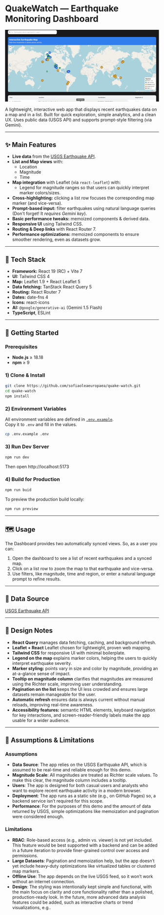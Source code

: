 # QuakeWatch — Earthquake Monitoring Dashboard

<p align="center">
  <img src="docs/quakeWatch_demo.gif" alt="Demo" width="650"/>
</p>


A lightweight, interactive web app that displays recent earthquakes data on a map and in a list. Built for quick exploration, simple analytics, and a clean UX. Uses public data (USGS API) and supports prompt-style filtering (via Gemini).

---

## ✨ Main Features

- **Live data** from the [USGS Earthquake API](https://earthquake.usgs.gov/fdsnws/event/1/).
- **List and Map views** with:
  - Location
  - Magnitude
  - Time
- **Map integration** with Leaflet (via `react-leaflet`) with:
  - Legend for magnitude ranges so that users can quickly interpret marker colors/sizes.
- **Cross-highlighting:** clicking a list row focuses the corresponding map marker (and vice-versa).
- **Prompt-based input:** filter earthquakes using natural language queries (Don't forget! It _requires Gemini key_).
- **Basic performance tweaks:** memoized components & derived data.
- **Responsive UI** using Tailwind CSS.
- **Routing & Deep links** with React Router 7.
- **Performance optimizations:** memoized components to ensure smoother rendering, even as datasets grow.

---

## 🧰 Tech Stack

- **Framework:** React 19 (RC) + Vite 7
- **UI:** Tailwind CSS 4
- **Map:** Leaflet 1.9 + React Leaflet 5
- **Data fetching:** TanStack React Query 5
- **Routing:** React Router 7
- **Dates:** date-fns 4
- **Icons:** react-icons
- **AI:** `@google/generative-ai` (Gemini 1.5 Flash)
- **TypeScript**, ESLint

---

## 🚀 Getting Started

### Prerequisites
- **Node.js** ≥ 18.18
- **npm** ≥ 9 

### 1) Clone & Install
```bash
git clone https://github.com/sofiaoleaeuropaea/quake-watch.git
cd quake-watch
npm install
```

### 2) Environment Variables

All environment variables are defined in [`.env.example`](./.env.example).  
Copy it to `.env` and fill in the values.

```bash
cp .env.example .env
```

### 3) Run Dev Server

```bash
npm run dev
```

Then open http://localhost:5173

### 4) Build for Production

```bash
npm run buid
```

To preview the production build locally:

```bash
npm run preview
```

---

## 🗺️ Usage

The Dashboard provides two automatically synced views. So, as a user you can:
1. Open the dashboard to see a list of recent earthquakes and a synced map.  
2. Click on a list row to zoom the map to that earthquake and vice-versa.  
3. Use filters, like magnitude, time and region, or enter a natural language prompt to refine results.  

---

## 🧩 Data Source

[USGS Earthquake API](https://earthquake.usgs.gov/fdsnws/event/1/)

---

## 🧪 Design Notes

- **React Query** manages data fetching, caching, and background refresh.
- **Leaflet + React** Leaflet chosen for lightweight, proven web mapping.
- **Tailwind CSS** for responsive UI with minimal boilerplate.
- **Legend on the map** explains marker colors, helping the users to quickly interpret earthquake severity.  
- **Marker styling:** points vary in size and color by magnitude, providing an at-a-glance sense of impact.  
- **Tooltip on magnitude column** clarifies that magnitudes are measured using the Richter scale, improving user understanding.  
- **Pagination on the list** keeps the UI less crowded and ensures large datasets remain manageable for the user.  
- **Automatic refresh** ensures data is always current without manual reloads, improving real-time awareness. 
- **Accessibility features:** semantic HTML elements, keyboard navigation for key interactions, and screen-reader-friendly labels make the app usable for a wider audience.  

---

## 📄 Assumptions & Limitations

### Assumptions

- **Data Source**: The app relies on the USGS Earthquake API, which is assumed to be real-time and reliable enough for this demo.
- **Magnitude Scale**: All magnitudes are treated as Richter scale values. To make this clear, the magnitude column includes a tooltip.
- **Users**: The app is designed for both casual users and analysts who want to explore recent earthquake activity in a modern browser.
- **Deployment**: The app runs as a static site (e.g., on GitHub Pages) so, a backend service isn’t required for this scope.
- **Performance**: For the purposes of this demo and the amount of data returned by USGS, simple optimizations like memoization and pagination were considered enough.

### Limitations

- **RBAC**: Role-based access (e.g., admin vs. viewer) is not yet included. This feature would be best supported with a backend and can be added in a future iteration to provide finer-grained control over access and permissions.
- **Large Datasets**: Pagination and memoization help, but the app doesn’t yet include heavy-duty optimizations like virtualized tables or clustered map markers.
- **Offline Use**: The app depends on the live USGS feed, so it won’t work without an internet connection.
- **Design**: The styling was intentionally kept simple and functional, with the main focus on clarity and core functionality rather than a polished, production-ready look. In the future, more advanced data analysis features could be added, such as interactive charts or trend visualizations, e.g..